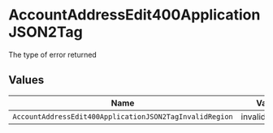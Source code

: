 # AccountAddressEdit400ApplicationJSON2Tag

The type of error returned


## Values

| Name                                                    | Value                                                   |
| ------------------------------------------------------- | ------------------------------------------------------- |
| `AccountAddressEdit400ApplicationJSON2TagInvalidRegion` | invalid_region                                          |